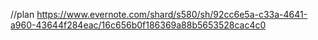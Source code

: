 //plan
https://www.evernote.com/shard/s580/sh/92cc6e5a-c33a-4641-a960-43644f284eac/16c656b0f186369a88b5653528cac4c0